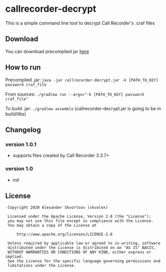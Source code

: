 # callrecorder-decrypt
This is a simple command line tool to decrypt Call Recorder's .craf files  

## Download
You can download precompiled jar [here](https://github.com/skvalex/callrecorder-decrypt/releases)

## How to run
Precompiled .jar:
`java -jar callrecorder-decrypt.jar -k [PATH_TO_KEY] password craf_file` 

From sources:
`./gradlew run --args="-k [PATH_TO_KEY] password craf_file"`

To build .jar:
`./gradlew assemble` (callrecorder-decrypt.jar is going to be in build/libs)

## Changelog
### version 1.0.1
- supports files created by Call Recorder 3.3.7+

### version 1.0
 - init
 
## License
     Copyright 2020 Alexander Skvortsov (skvalex)
 
     Licensed under the Apache License, Version 2.0 (the "License");
     you may not use this file except in compliance with the License.
     You may obtain a copy of the License at
 
         http://www.apache.org/licenses/LICENSE-2.0
 
     Unless required by applicable law or agreed to in writing, software
     distributed under the License is distributed on an "AS IS" BASIS,
     WITHOUT WARRANTIES OR CONDITIONS OF ANY KIND, either express or implied.
     See the License for the specific language governing permissions and
     limitations under the License.
